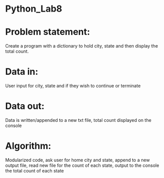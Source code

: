 # Python_Lab8

# Problem statement: 
Create a program with a dictionary to hold city, state and then display the total count.
# Data in: 
User input for city, state and if they wish to continue or terminate
# Data out: 
Data is written/appended to a new txt file, total count displayed on the console
# Algorithm: 
Modularized code, ask user for home city and state, append to a new output file, read new file for the count of each state, output to the console the total count of each state

